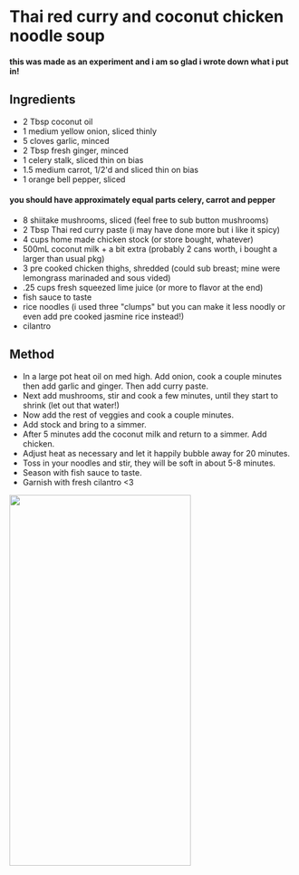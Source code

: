 # Thai red curry and coconut chicken noodle soup

#### this was made as an experiment and i am so glad i wrote down what i put in!

## Ingredients

* 2 Tbsp coconut oil
* 1 medium yellow onion, sliced thinly
* 5 cloves garlic, minced
* 2 Tbsp fresh ginger, minced
* 1 celery stalk, sliced thin on bias
* 1.5 medium carrot, 1/2'd and sliced thin on bias
* 1 orange bell pepper, sliced 
#### you should have approximately equal parts celery, carrot and pepper
* 8 shiitake mushrooms, sliced (feel free to sub button mushrooms)
* 2 Tbsp Thai red curry paste (i may have done more but i like it spicy)
* 4 cups home made chicken stock (or store bought, whatever)
* 500mL coconut milk + a bit extra (probably 2 cans worth, i bought a larger than usual pkg)
* 3 pre cooked chicken thighs, shredded (could sub breast; mine were lemongrass marinaded and sous vided)
* .25 cups fresh squeezed lime juice (or more to flavor at the end)
* fish sauce to taste
* rice noodles (i used three "clumps" but you can make it less noodly or even add pre cooked jasmine rice instead!)
* cilantro

## Method

* In a large pot heat oil on med high. Add onion, cook a couple minutes then add garlic and ginger. Then add curry paste.
* Next add mushrooms, stir and cook a few minutes, until they start to shrink (let out that water!)
* Now add the rest of veggies and cook a couple minutes.
* Add stock and bring to a simmer.
* After 5 minutes add the coconut milk and return to a simmer. Add chicken.
* Adjust heat as necessary and let it happily bubble away for 20 minutes.
* Toss in your noodles and stir, they will be soft in about 5-8 minutes.
* Season with fish sauce to taste.
* Garnish with fresh cilantro <3

<a href="https://www.verywellfit.com/recipe-nutrition-analyzer-4157076" target="_blank"><img width="320" height="655.467" src="https://www.verywellfit.com/thmb/eRnzFy49-L_qho4X21u5VHbJKh4=/1000x0/Nutrition-Label-Embed-1295878478-191c3dc98b314617bf4ef55fd32e3f10.png" /></a>
